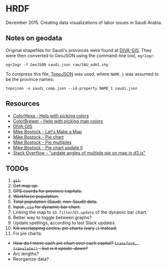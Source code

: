 HRDF
====

December 2015. Creating data visualizations of labor issues in Saudi Arabia.

## Notes on geodata

Original shapefiles for Saudi's provinces were found at [DIVA-GIS](http://www.diva-gis.org/). They were then converted to GeoJSON using the command-line tool, `ogr2ogr`:
```
ogr2ogr -f GeoJSON saudi.json raw/SAU_adm1.shp
```

To compress this file, [TopoJSON](https://github.com/mbostock/topojson) was used, where `NAME_1` was assumed to be the province names:
```
topojson -o saudi_comp.json --id-property NAME_1 saudi.json
```

## Resources
* [ColorHexa - Help with picking colors](http://www.colorhexa.com/)
* [ColorBrewer - Help with picking map colors](http://colorbrewer2.org/)
* [DIVA-GIS](http://www.diva-gis.org/)
* [Mike Bostock - Let's Make a Map](http://bost.ocks.org/mike/map/)
* [Mike Bostock - Pie chart](http://bl.ocks.org/mbostock/3887235)
* [Mike Bostock - Pie multiples](http://bl.ocks.org/mbostock/1305111)
* [Mike Bostock - Pie chart update II](http://bl.ocks.org/mbostock/1346410)
* [Stack Overflow - "update angles of multiple pie on map in d3.js"](https://stackoverflow.com/questions/23186449/update-angles-of-multiple-pie-on-map-in-d3-js)

## TODOs
1. ~~`git`.~~
2. ~~Get map up.~~
3. ~~GPS coords for province capitals.~~
4. ~~Workforce population.~~
5. ~~Total population (Saudi, non-Saudi) data.~~ 
6. ~~Input `.csv` for dynamic bar chart.~~
7. Linking the map to `d3.filter`/`d3.update` of the dynamic bar chart.
8. Better way to toggle between graphs? 
9. Update spellings, according to last Slack updates.
10. ~~Kill overlapping circles; pie charts (vary `r`) instead.~~
11. Fix pie charts:
  * ~~How do I move each pie chart over each capital? `transform, translate()` - but is it upside-down?~~
  * Arc lengths?
  * Reorganize data?

